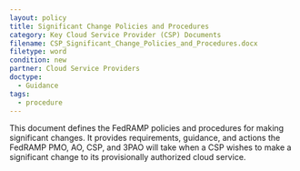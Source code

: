 ```yaml
---
layout: policy
title: Significant Change Policies and Procedures
category: Key Cloud Service Provider (CSP) Documents
filename: CSP_Significant_Change_Policies_and_Procedures.docx
filetype: word
condition: new
partner: Cloud Service Providers
doctype:
  - Guidance
tags:
  - procedure
---
```

This document defines the FedRAMP policies and procedures for making significant changes. It provides requirements, guidance, and actions the FedRAMP PMO, AO, CSP, and 3PAO will take when a CSP wishes to make a significant change to its provisionally authorized cloud service.
